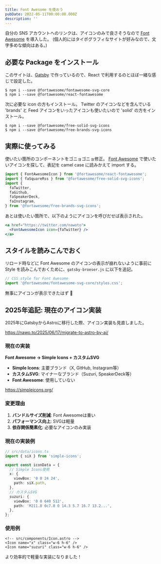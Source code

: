 ```yaml
---
title: Font Awesome を使おう
pubDate: 2022-05-11T00:00:00.000Z
description: ''
---
```


自分の SNS アカウントへのリンクは、アイコンのみで良さそうなので [Font Awesome](https://fontawesome.com/) を導入した。
(個人的にはタイポグラフィなサイトが好みなので、文字多めな傾向はある。)

## 必要な Package をインストール

このサイトは、[Gatsby](https://www.gatsbyjs.com/) で作っているので、React で利用するのとほぼ一緒な感じで設定した。

```
$ npm i --save @fortawesome/fontawesome-svg-core
$ npm i --save @fortawesome/react-fontawesome
```

次に必要な icon の方もインストール。
Twitter のアイコンなどを含んでいる 'brands' と Feed アイコンをいったアイコンも使いたいので 'solid' の方をインストール。

```
$ npm i --save @fortawesome/free-solid-svg-icons
$ npm i --save @fortawesome/free-brands-svg-icons
```

## 実際に使ってみる

使いたい箇所のコンポーネントをゴニョゴニョ修正。
[Font Awesome](https://fontawesome.com/) で使いたいアイコンを探して、表記を camel case に読みかえて import する。

```js
import { FontAwesomeIcon } from '@fortawesome/react-fontawesome';
import { faSquareRss } from '@fortawesome/free-solid-svg-icons';
import {
  faTwitter,
  faGithub,
  faSpeakerDeck,
  faInstagram,
} from '@fortawesome/free-brands-svg-icons';
```

あとは使いたい箇所で、以下のようにアイコンを呼びだせば表示された。

```jsx
<a href="https://twitter.com/nawoto">
  <FontAwesomeIcon icon={faTwitter} />
</a>
```

## スタイルを読みこんでおく

リロード時などに Font Awesome のアイコンの表示が崩れないように事前に Style を読みこんでおくために、`gatsby-broeser.js` に以下を追記。

```js
// CSS style for Font Awesome
import '@fortawesome/fontawesome-svg-core/styles.css';
```

無事にアイコンが表示できたはず 🎉

## 2025年追記: 現在のアイコン実装

2025年にGatsbyからAstroに移行した際、アイコン実装も見直しました。

https://nawo.to/2025/06/17/migrate-to-astro-by-ai/

### 現在の実装

**Font Awesome → Simple Icons + カスタムSVG**

- **Simple Icons**: 主要ブランド（X, GitHub, Instagram等）
- **カスタムSVG**: マイナーなブランド（Suzuri, SpeakerDeck等）
- **Font Awesome**: 使用していない

https://simpleicons.org/

### 変更理由

1. **バンドルサイズ削減**: Font Awesomeは重い
2. **パフォーマンス向上**: SVGは軽量
3. **依存関係簡素化**: 必要なアイコンのみ実装

### 現在の実装例

```typescript
// src/data/icons.ts
import { siX } from 'simple-icons';

export const iconData = {
  // Simple Icons使用
  x: {
    viewBox: '0 0 24 24',
    path: siX.path,
  },
  // カスタムSVG
  suzuri: {
    viewBox: '0 0 640 512',
    path: 'M211.8 0c7.8 0 14.3 5.7 16.7 13.2...',
  },
};
```

### 使用例

```astro
<!-- src/components/Icon.astro -->
<Icon name="x" class="w-6 h-6" />
<Icon name="suzuri" class="w-6 h-6" />
```

より効率的で軽量な実装になりました！
